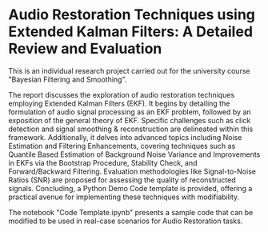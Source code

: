 # Audio Restoration Techniques using Extended Kalman Filters: A Detailed Review and Evaluation
This is an individual research project carried out for the university course "Bayesian Filtering and Smoothing".

The report discusses the exploration of audio restoration techniques employing Extended Kalman Filters (EKF). It begins by detailing the formulation of audio signal processing as an EKF problem, followed by an exposition of the general theory of EKF. Specific challenges such as click detection and signal smoothing & reconstruction are delineated within this framework. Additionally, it delves into advanced topics including Noise Estimation and Filtering Enhancements, covering techniques such as Quantile Based Estimation of Background Noise Variance and Improvements in EKFs via the Bootstrap Procedure, Stability Check, and Forward/Backward Filtering. Evaluation methodologies like Signal-to-Noise Ratios (SNR) are proposed for assessing the quality of reconstructed signals. Concluding, a Python Demo Code template is provided, offering a practical avenue for implementing these techniques with modifiability.

The notebook "Code Template.ipynb" presents a sample code that can be modified to be used in real-case scenarios for Audio Restoration tasks.
